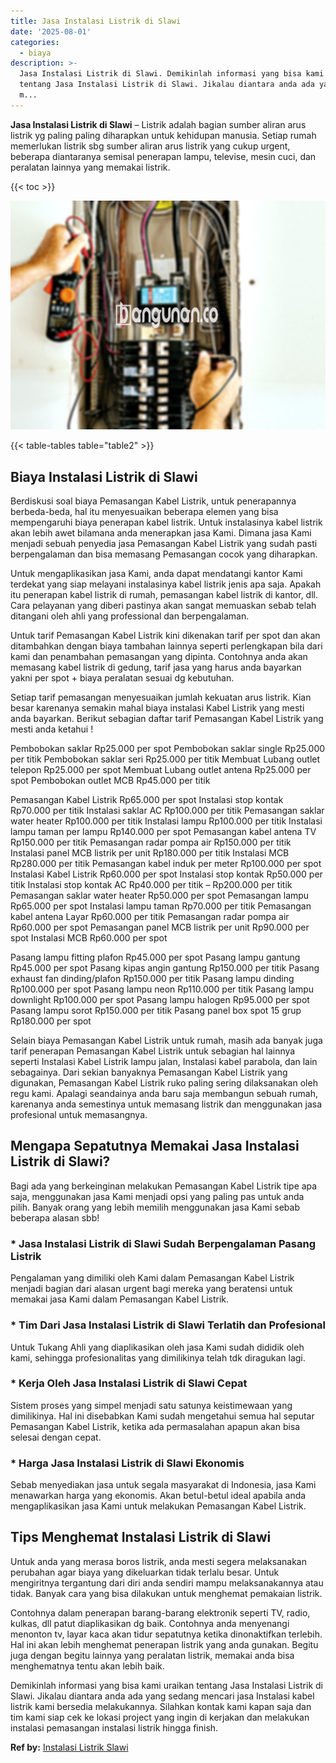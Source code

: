 ```yaml
---
title: Jasa Instalasi Listrik di Slawi
date: '2025-08-01'
categories:
  - biaya
description: >-
  Jasa Instalasi Listrik di Slawi. Demikinlah informasi yang bisa kami uraikan
  tentang Jasa Instalasi Listrik di Slawi. Jikalau diantara anda ada yang sedang
  m...
---
```


**Jasa Instalasi Listrik di Slawi** – Listrik adalah bagian sumber aliran arus listrik yg paling paling diharapkan untuk kehidupan manusia. Setiap rumah memerlukan listrik sbg sumber aliran arus listrik yang cukup urgent, beberapa diantaranya semisal penerapan lampu, televise, mesin cuci, dan peralatan lainnya yang memakai listrik.

{{< toc >}}

![Jasa Instalasi Listrik di Slawi](/images/instalasi-listrik-murah41.png)

{{< table-tables table="table2" >}}

## Biaya Instalasi Listrik di Slawi

Berdiskusi soal biaya Pemasangan Kabel Listrik, untuk penerapannya berbeda-beda, hal itu menyesuaikan beberapa elemen yang bisa mempengaruhi biaya penerapan kabel listrik. Untuk instalasinya kabel listrik akan lebih awet bilamana anda menerapkan jasa Kami. Dimana jasa Kami menjadi sebuah penyedia jasa Pemasangan Kabel Listrik yang sudah pasti berpengalaman dan bisa memasang Pemasangan cocok yang diharapkan.

Untuk mengaplikasikan jasa Kami, anda dapat mendatangi kantor Kami terdekat yang siap melayani instalasinya kabel listrik jenis apa saja. Apakah itu penerapan kabel listrik di rumah, pemasangan kabel listrik di kantor, dll. Cara pelayanan yang diberi pastinya akan sangat memuaskan sebab telah ditangani oleh ahli yang professional dan berpengalaman.

Untuk tarif Pemasangan Kabel Listrik kini dikenakan tarif per spot dan akan ditambahkan dengan biaya tambahan lainnya seperti perlengkapan bila dari kami dan penambahan pemasangan yang dipinta. Contohnya anda akan memasang kabel listrik di gedung, tarif jasa yang harus anda bayarkan yakni per spot + biaya peralatan sesuai dg kebutuhan.

Setiap tarif pemasangan menyesuaikan jumlah kekuatan arus listrik. Kian besar karenanya semakin mahal biaya instalasi Kabel Listrik yang mesti anda bayarkan. Berikut sebagian daftar tarif Pemasangan Kabel Listrik yang mesti anda ketahui !

Pembobokan saklar Rp25.000 per spot Pembobokan saklar single Rp25.000 per titik Pembobokan saklar seri Rp25.000 per titik Membuat Lubang outlet telepon Rp25.000 per spot Membuat Lubang outlet antena Rp25.000 per spot Pembobokan outlet MCB Rp45.000 per titik

Pemasangan Kabel Listrik Rp65.000 per spot Instalasi stop kontak Rp70.000 per titik Instalasi saklar AC Rp100.000 per titik Pemasangan saklar water heater Rp100.000 per titik Instalasi lampu Rp100.000 per titik Instalasi lampu taman per lampu Rp140.000 per spot Pemasangan kabel antena TV Rp150.000 per titik Pemasangan radar pompa air Rp150.000 per titik Instalasi panel MCB listrik per unit Rp180.000 per titik Instalasi MCB Rp280.000 per titik Pemasangan kabel induk per meter Rp100.000 per spot Instalasi Kabel Listrik Rp60.000 per spot Instalasi stop kontak Rp50.000 per titik Instalasi stop kontak AC Rp40.000 per titik – Rp200.000 per titik Pemasangan saklar water heater Rp50.000 per spot Pemasangan lampu Rp65.000 per spot Instalasi lampu taman Rp70.000 per titik Pemasangan kabel antena Layar Rp60.000 per titik Pemasangan radar pompa air Rp60.000 per spot Pemasangan panel MCB listrik per unit Rp90.000 per spot Instalasi MCB Rp60.000 per spot

Pasang lampu fitting plafon Rp45.000 per spot Pasang lampu gantung Rp45.000 per spot Pasang kipas angin gantung Rp150.000 per titik Pasang exhaust fan dinding/plafon Rp150.000 per titik Pasang lampu dinding Rp100.000 per spot Pasang lampu neon Rp110.000 per titik Pasang lampu downlight Rp100.000 per spot Pasang lampu halogen Rp95.000 per spot Pasang lampu sorot Rp150.000 per titik Pasang panel box spot 15 grup Rp180.000 per spot

Selain biaya Pemasangan Kabel Listrik untuk rumah, masih ada banyak juga tarif penerapan Pemasangan Kabel Listrik untuk sebagian hal lainnya seperti Instalasi Kabel Listrik lampu jalan, Instalasi kabel parabola, dan lain sebagainya. Dari sekian banyaknya Pemasangan Kabel Listrik yang digunakan, Pemasangan Kabel Listrik ruko paling sering dilaksanakan oleh regu kami. Apalagi seandainya anda baru saja membangun sebuah rumah, karenanya anda semestinya untuk memasang listrik dan menggunakan jasa profesional untuk memasangnya.

## Mengapa Sepatutnya Memakai Jasa Instalasi Listrik di Slawi?

Bagi ada yang berkeinginan melakukan Pemasangan Kabel Listrik tipe apa saja, menggunakan jasa Kami menjadi opsi yang paling pas untuk anda pilih. Banyak orang yang lebih memilih menggunakan jasa Kami sebab beberapa alasan sbb!

### \* Jasa Instalasi Listrik di Slawi Sudah Berpengalaman Pasang Listrik

Pengalaman yang dimiliki oleh Kami dalam Pemasangan Kabel Listrik menjadi bagian dari alasan urgent bagi mereka yang beratensi untuk memakai jasa Kami dalam Pemasangan Kabel Listrik.

### \* Tim Dari Jasa Instalasi Listrik di Slawi Terlatih dan Profesional

Untuk Tukang Ahli yang diaplikasikan oleh jasa Kami sudah dididik oleh kami, sehingga profesionalitas yang dimilikinya telah tdk diragukan lagi.

### \* Kerja Oleh Jasa Instalasi Listrik di Slawi Cepat

Sistem proses yang simpel menjadi satu satunya keistimewaan yang dimilikinya. Hal ini disebabkan Kami sudah mengetahui semua hal seputar Pemasangan Kabel Listrik, ketika ada permasalahan apapun akan bisa selesai dengan cepat.

### \* Harga Jasa Instalasi Listrik di Slawi Ekonomis

Sebab menyediakan jasa untuk segala masyarakat di Indonesia, jasa Kami menawarkan harga yang ekonomis. Akan betul-betul ideal apabila anda mengaplikasikan jasa Kami untuk melakukan Pemasangan Kabel Listrik.

## Tips Menghemat Instalasi Listrik di Slawi


Untuk anda yang merasa boros listrik, anda mesti segera melaksanakan perubahan agar biaya yang dikeluarkan tidak terlalu besar. Untuk mengiritnya tergantung dari diri anda sendiri mampu melaksanakannya atau tidak. Banyak cara yang bisa dilakukan untuk menghemat pemakaian listrik.

Contohnya dalam penerapan barang-barang elektronik seperti TV, radio, kulkas, dll patut diaplikasikan dg baik. Contohnya anda menyenangi menonton tv, layar kaca akan tidur sepatutnya ketika dinonaktifkan terlebih. Hal ini akan lebih menghemat penerapan listrik yang anda gunakan. Begitu juga dengan begitu lainnya yang peralatan listrik, memakai anda bisa menghematnya tentu akan lebih baik.

Demikinlah informasi yang bisa kami uraikan tentang Jasa Instalasi Listrik di Slawi. Jikalau diantara anda ada yang sedang mencari jasa Instalasi kabel listrik kami bersedia melakukannya. Silahkan kontak kami kapan saja dan tim kami siap cek ke lokasi project yang ingin di kerjakan dan melakukan instalasi pemasangan instalasi listrik hingga finish.

**Ref by:** [Instalasi Listrik Slawi](https://id.wikipedia.org/wiki/Instalasi)
